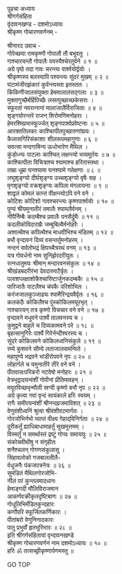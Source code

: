 पुढचा अध्याय  
श्रीगर्गसंहिता  
वृंदावनखण्ड - दशमोऽध्यायः  
श्रीकृष्ण गोचारणवर्णनम् -  
  
श्रीनारद उवाच -  
गोपेच्छया रामकृष्णौ गोपालौ तौ बभूवतुः ।  
गाश्चारयन्तौ गोपालैः वयस्यैश्चेरतुर्वने ॥ १ ॥  
अग्रे पृष्ठे तदा गावः चरन्त्यः पार्श्वयोर्द्वयोः ।  
श्रीकृष्णस्य बलस्यापि पश्यन्त्यः सुंदरं मुखम् ॥ २ ॥  
घंटामंजीरझंकारं कुर्वन्त्यस्ता इतस्ततः ।  
किंकिणीजालसंयुक्ता हेममालालसद्‌गलाः ॥ ३ ॥  
मुक्तागुच्छैर्बर्हिपिच्छैः लसत्पुच्छाच्छकेसराः ।  
स्फुरतां नवरत्नानां मालाजालैर्विराजिताः ॥ ४ ॥  
शृङ्गयोरन्तरे राजन् शिरोमणिमनोहराः ।  
हेमरश्मिप्रभास्फूर्ज्जत् शृङ्गपार्श्वप्रवेष्टनाः ॥ ५ ॥  
आरक्ततिलकाः काश्चित्पीतपुच्छारुणांघ्रयः ।  
कैलासगिरिसंकाशाः शीलरूपमहागुणाः ॥ ६ ॥  
सवत्सा मन्दगामिन्य ऊधोभारेण मैथिल ।  
कुंडोध्न्यः पाटलाः काश्चित् लक्षन्त्यो भव्यमूर्तयः ॥ ७ ॥  
काश्चित्पीता विचित्राश्च श्यामाश्च हरितास्तथा ।  
ताम्रा धूम्रा घनश्यामा घनश्यामे गतेक्षणाः ॥ ८ ॥  
लघुशृङ्ग्यो दीर्घशृङ्ग्य उच्चशृङ्ग्यो वृषैः सह ।  
मृगशृङ्ग्यो वक्रशृङ्ग्यः कपिला मंगलायनाः ॥ ९ ॥  
शाद्वलं कोमलं कान्तं वीक्षन्त्योऽपि वने वने ।  
कोटिशः कोटिशो गावश्चरन्त्यः कृष्णपार्श्वयोः ॥ १० ॥  
पुण्यं श्रीयमुनातीरं तमालैः श्यामलैर्वनम् ।  
नीपैर्निम्बैः कदम्बैश्च प्रवालैः पनसैर्द्रुमैः ॥ ११ ॥  
कदलीकोविदाराम्रैः जम्बुबिल्वैर्मनोहरैः ।  
अश्वत्थैश्च कपित्थैश्च माधवीभिश्च मंडितम् ॥ १२ ॥  
बभौ वृन्दावनं दिव्यं वसन्तर्तुमनोहरम् ।  
नन्दनं सर्वतोभद्रं क्षिपच्चैत्ररथं वनम् ॥ १३ ॥  
यत्र गोवर्धनो नाम सुनिर्झरदरीयुतः ।  
रत्नधातुमयः श्रीमान् मन्दारवनसंकुलः ॥ १४ ॥  
श्रीखंडबदरीरंभा देवदारुवटैर्वृतः ।  
पलाशप्लक्षाशोकैश्चारिष्टार्जुनकदम्बकैः ॥ १५ ॥  
पारिजातैः पाटलैश्च चंपकैः परिशोभितः ।  
करंजजालकुञ्जाढ्यः श्यामैरिन्द्रयवैर्वृतः ॥ १६ ॥  
कलकंठैः कोकिलैश्च पुंस्कोकिलमयूरभृत् ।  
गाश्चारयन् तत्र कृष्णो विचचार वने वने ॥ १७ ॥  
वृन्दावने मधुवने पार्श्वे तालवनस्य च ।  
कुमुद्वने बाहुले च दिव्यकामवने परे ॥ १८ ॥  
बृहत्सानुगिरेः पार्श्वे गिरेर्नन्दीश्वरस्य च ।  
सुंदरे कोकिलवने कोकिलध्वनिसंकुले ॥ १९ ॥  
रम्ये कुशवने सौम्ये लताजालसमन्विते ।  
महापुण्ये भद्रवने भांडीरोपवने नृप ॥ २० ॥  
लोहार्गले च यमुनातीरे तीरे वने वने ।  
पीतवासःपरिकरो नटवेषो मनोहरः ॥ २१ ॥  
वेत्रभृद्वादयन्वंशीं गोपीनां प्रीतिमावहन् ।  
मयूरपिच्छभृन्मौली स्रग्वी कृष्णो बभौ नृप ॥ २२ ॥  
अग्रे कृत्वा गवां वृन्दं सायंकाले हरिः स्वयम् ।  
रागैः समीरयन्वंशीं श्रीनन्दव्रजमाविशत् ॥ २३ ॥  
वेणुवंशीध्वनिं श्रुत्वा श्रीवंशीवटमार्गतः ।  
गोरजोभिर्नभो व्याप्तं वीक्ष्य गेहाद्‌विनिर्गताः ॥ २४ ॥  
दूरीकर्तुं ह्याधिबाधामाहर्तुं सुखमुत्तमम् ।  
विस्मर्तुं न समर्थास्तं द्रष्टुं गोप्यः समाययुः ॥ २५ ॥  
संकोचवीथीषु न संगृहीतः  
     शनैश्चलन् गोगणसंकुलासु ।  
सिंहावलोको गजबाललीलै-  
     र्वधूजनैः पंकजपत्रनेत्रः ॥ २६ ॥  
सुमंडितं मैथिलगोरजोभि-  
     र्नीलं परं कुन्तलमादधानः  
हेमाङ्गदी मौलिविराजमान  
     आकर्णवक्रीकृतदृष्टिबाणः ॥ २७ ॥  
गोधूलिभिर्मंडितकुन्दहारः  
     कर्णोपरि स्फूर्जितकर्णिकारः ।  
पीतांबरो वेणुनिनादकारः  
     पातु प्रभुर्वो हृतभूरिभारः ॥ २८ ॥  
इति श्रीगर्गसंहितायां वृन्दावनखण्डे  
श्रीकृष्ण गोचारणवर्णनं नाम दशमोऽध्यायः ॥ १० ॥  
हरिः ॐ तत्सच्छ्रीकृष्णार्पणमस्तु ॥  
  
GO TOP
